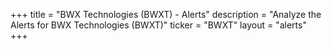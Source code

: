 +++
title = "BWX Technologies (BWXT) - Alerts"
description = "Analyze the Alerts for BWX Technologies (BWXT)"
ticker = "BWXT"
layout = "alerts"
+++

